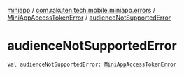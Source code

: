 [miniapp](../../index.md) / [com.rakuten.tech.mobile.miniapp.errors](../index.md) / [MiniAppAccessTokenError](index.md) / [audienceNotSupportedError](./audience-not-supported-error.md)

# audienceNotSupportedError

`val audienceNotSupportedError: `[`MiniAppAccessTokenError`](index.md)